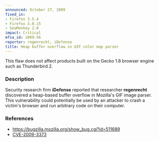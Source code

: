 ```yaml
---
announced: October 27, 2009
fixed_in:
- Firefox 3.5.4
- Firefox 3.0.15
- SeaMonkey 2.0
impact: Critical
mfsa_id: 2009-56
reporter: regenrecht, iDefense
title: Heap buffer overflow in GIF color map parser
---
```


<p class="note">This flaw does not affect products built on
the Gecko 1.8 browser engine such as Thunderbird 2.
</p>

<h3>Description</h3>

<p>Security research firm <strong>iDefense</strong> reported that
researcher <strong>regenrecht</strong> discovered a heap-based buffer
overflow in Mozilla's GIF image parser.  This vulnerability could
potentially be used by an attacker to crash a victim's browser and run
arbitrary code on their computer.</p>

<h3>References</h3>

<ul>
  <li><a href="https://bugzilla.mozilla.org/show_bug.cgi?id=511689">https://bugzilla.mozilla.org/show_bug.cgi?id=511689</a></li>
  <li><a class="ex-ref" href="http://cve.mitre.org/cgi-bin/cvename.cgi?name=CVE-2009-3373">CVE-2009-3373</a></li>
</ul>




